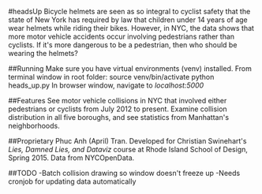 #headsUp
Bicycle helmets are seen as so integral to cyclist safety that the state of New York has required by law that children under 14 years of age wear helmets while riding their bikes. However, in NYC, the data shows that more motor vehicle accidents occur involving pedestrians rather than cyclists. If it's more dangerous to be a pedestrian, then who should be wearing the helmets?

##Running
Make sure you have virtual environments (venv) installed. From terminal window in root folder:
		source venv/bin/activate
		python heads_up.py
In browser window, navigate to *localhost:5000*

##Features
See motor vehicle collisions in NYC that involved either pedestrians or cyclists from July 2012 to present. Examine collision distribution in all five boroughs, and see statistics from Manhattan's neighborhoods. 

##Proprietary
Phuc Anh (April) Tran. Developed for Christian Swinehart's *Lies, Damned Lies, and Dataviz* course at Rhode Island School of Design, Spring 2015. Data from NYCOpenData.

##TODO
-Batch collision drawing so window doesn't freeze up
-Needs cronjob for updating data automatically







